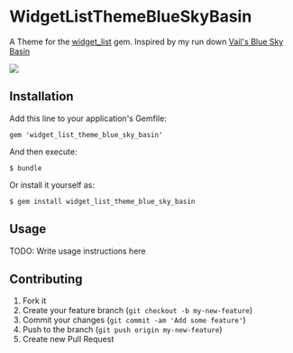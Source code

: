 # WidgetListThemeBlueSkyBasin


A Theme for the [widget_list][1] gem.  Inspired by my run down [Vail's Blue Sky Basin][2]

![](http://davidrenne.com/github/widget_list/theme_blue_sky_basin.png)

## Installation

Add this line to your application's Gemfile:

    gem 'widget_list_theme_blue_sky_basin'

And then execute:

    $ bundle

Or install it yourself as:

    $ gem install widget_list_theme_blue_sky_basin

## Usage

TODO: Write usage instructions here

## Contributing

1. Fork it
2. Create your feature branch (`git checkout -b my-new-feature`)
3. Commit your changes (`git commit -am 'Add some feature'`)
4. Push to the branch (`git push origin my-new-feature`)
5. Create new Pull Request


[1]: https://github.com/davidrenne/widget_list/
[2]: http://www.tripadvisor.com/Attraction_Review-g33676-d146109-Reviews-Blue_Sky_Basin-Vail_Colorado.html
